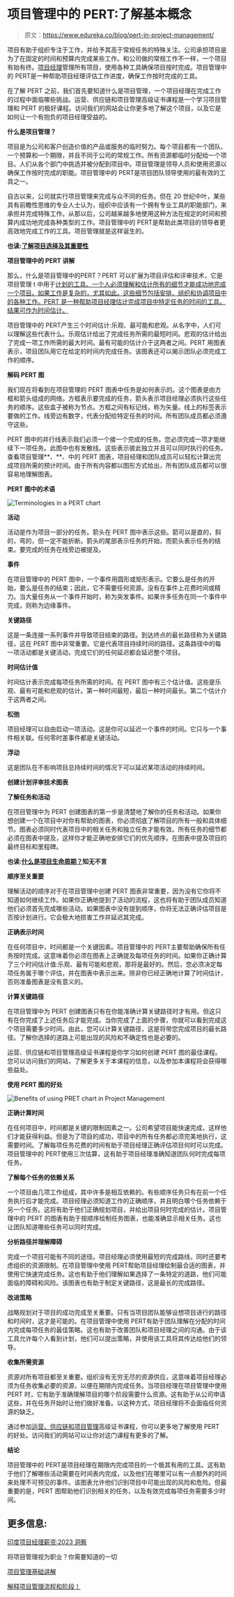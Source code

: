 # 项目管理中的 PERT:了解基本概念

> 原文：<https://www.edureka.co/blog/pert-in-project-management/>

项目有助于组织专注于工作，并给予其高于常规任务的特殊关注。公司承担项目是为了在固定的时间和预算内完成某些工作。和公司做的常规工作不一样，一个项目有始有终。[项目经理](https://www.edureka.co/blog/become-a-better-project-manager)管理所有项目，使用各种工具确保项目按时完成。项目管理中的 PERT是一种帮助项目经理评估工作进度，确保工作按时完成的工具。

在了解 PERT 之前，我们首先要知道什么是项目管理，一个项目经理在完成工作的过程中面临哪些挑战。运营、供应链和项目管理高级证书课程是一个学习项目管理和 PERT 的极好课程。访问我们的网站会让你更多地了解这个项目，以及它是如何让一个有抱负的项目经理受益的。

**什么是项目管理？**

项目是为公司和客户创造价值的产品或服务的临时努力。每个项目都有一个团队、一个预算和一个期限，并且不同于公司的常规工作。所有资源都临时分配给一个项目。人们从各个部门中挑选并被分配到项目中。项目管理是领导人员和使用资源以确保工作按时完成的职能。项目管理中的 PERT是项目团队领导使用的最有效的工具之一。

自古以来，公司就实行项目管理来完成与众不同的任务。但在 20 世纪中叶，某些具有前瞻性思维的专业人士认为，组织中应该有一个拥有专业工具的职能部门，来承担并完成特殊工作。从那以后，公司越来越多地使用这种方法在规定的时间和预算内成功地完成各种类型的工作。项目管理中的 PERT是帮助此类项目的领导者更高效地完成工作的工具。项目管理就是这样诞生的。

**也读:[了解项目选择及其重要性](https://www.edureka.co/blog/project-selection)**

**项目管理中的 PERT 讲解**

那么，什么是项目管理中的PERT？PERT 可以扩展为项目评估和评审技术，它是项目管理 t 中用于[计划的工具。一个人必须理解和估计所有的细节才能成功地完成一个项目。如果工作是复杂的，尤其如此。这些细节包括安排、组织和协调项目中的各种工作。PERT 是一种帮助项目经理估计完成项目中特定任务的时间的工具。结果可作为时间估计。](https://www.edureka.co/blog/project-planning)

项目管理中的 PERT产生三个时间估计:乐观、最可能和悲观。从名字中，人们可以理解这些代表什么。乐观估计给出了完成任务所需的最短时间。悲观的估计给出了完成一项工作所需的最大时间。最有可能的估计介于这两者之间。PERT 用图表表示，项目团队用它在给定的时间内完成任务。该图表还可以揭示团队必须完成工作的顺序。

**解码 PERT 图**

我们现在将看到在项目管理的 PERT 图表中任务是如何表示的。这个图表是由方框和箭头组成的网络。方框表示要完成的任务，箭头表示项目经理必须执行这些任务的顺序。这些盒子被称为节点。方框之间有标记线，称为矢量。线上的标签表示要做的工作。线旁边有数字，代表分配给特定任务的时间。所有团队成员都必须遵守这些。

PERT 图中的并行线表示我们必须一个接一个完成的任务。您必须完成一项才能继续下一项任务。此图中也有发散线。这些表示彼此独立并且可以同时执行的任务。查看项目管理**、**、中的 PERT 图表，项目经理和团队成员可以轻松计算出完成项目所需的预计时间。由于所有内容都以图形方式给出，所有团队成员都可以很容易地理解图表。

**PERT 图中的术语**

![Terminologies in a PERT chart](img/e0468d51ff4717ac45011564a4ec429c.png)

**活动**

活动是作为项目一部分的任务。箭头在 PERT 图中表示这些。箭可以是直的，斜的，弯的，但一定不能折断。箭头的尾部表示任务的开始，而箭头表示任务的结束。要完成的任务在线旁边被提及。

**事件**

在项目管理中的 PERT 图中，一个事件用圆形或矩形表示。它要么是任务的开始，要么是任务的结束；因此，它不需要任何资源。没有在事件上花费时间或精力。当大量任务从一个事件开始时，称为突发事件。如果许多任务在同一个事件中完成，则称为边缘事件。

**关键路径**

这是一条连接一系列事件并导致项目结束的路径。到达终点的最长路径称为关键路径，这在 PERT 图中非常重要。它是代表项目持续时间的路径。这条路径中的每一项活动都是关键活动，完成它们的任何延迟都会延迟整个项目。

**时间估计值**

时间估计表示完成每项任务所需的时间。在 PERT 图中有三个估计值。这些是乐观、最有可能和悲观的估计。第一种时间最短，最后一种时间最长。第二个估计介于这两者之间。

**松弛**

项目经理可以自由启动一项活动。这是你可以延迟一个事件的时间。它只与一个事件相关联。任何零时差事件都是关键活动。

**浮动**

这是团队在不影响项目总持续时间的情况下可以延迟某项活动的持续时间。

**创建计划评审技术图表**

**了解任务和活动**

在项目管理中为 PERT 创建图表的第一步是清楚地了解你的任务和活动。如果你想创建一个在项目中对你有帮助的图表，你必须彻底了解项目的所有一般和具体细节。图表必须同时代表项目中的相关任务和独立任务才能有效。所有任务的细节都必须在图表中提及，这样你才能正确地安排它们的优先顺序。在图表中提及项目的最终目标和里程碑。

**也读:[什么是项目生命周期？](https://www.edureka.co/blog/project-lifecycle)知无不言**

**顺序至关重要**

理解活动的顺序对于在项目管理中创建 PERT 图表非常重要，因为没有它你将不知道如何继续工作。如果你正确地提到了活动的流程，这也将有助于团队成员知道他们必须首先完成哪些活动。如果图表中没有提到顺序，你将无法正确评估项目是否按计划进行。它会极大地损害工作并延迟其完成。

**正确表示时间**

在任何项目中，时间都是一个关键因素。项目管理中的 PERT主要帮助确保所有任务按时完成。这意味着你必须在图表上正确提及每项任务的时间。如果你正确计算了三个时间估计值:乐观、最有可能和悲观，那将是最好的。然后，您必须决定每项任务属于哪个评估，并在图表中表示出来。除非你已经正确地计算了时间估计，否则准备图表是没有意义的。

**计算关键路径**

在项目管理中为 PERT 创建图表只有在你能准确计算关键路径时才有用。但这只有在你完成了上述任务后才能完成。当你完成了上面的步骤，你就可以看到完成这个项目需要多少时间。由此，您可以计算关键路径，这是将带您完成项目的最长路径。了解你选择的道路上可能出现的风险和不确定性也是必要的。

运营、供应链和项目管理高级证书课程是你学习如何创建 PERT 图的最佳课程。您可以访问我们的网站，了解更多关于本课程的信息，以及参加本课程将会获得哪些益处。

**使用 PERT 图的好处**

![Benefits of using PRET chart in Project Management](img/ae0ce3ac3dd5e5cf69d79ddd5abd260f.png)

**正确计算时间**

在任何项目中，时间都是关键的限制因素之一。公司希望项目能快速完成，这样他们才能获得利益。但是为了项目的成功，项目中的所有任务都必须完美地执行，这需要时间。了解每项任务花费的时间有助于项目经理正确评估项目何时可以完成。项目管理中的 PERT使用三次估算，这有助于项目经理准确知道团队何时完成每项任务。

**了解每个任务的依赖关系**

一个项目由几项工作组成，其中许多是相互依赖的。有些顺序任务只有在前一个任务执行后才能完成。项目经理必须知道工作的正确顺序，并且明白哪个任务依赖于另一个任务。这将有助于他们正确规划项目，并给出项目何时完成的估计。项目管理中的 PERT 的图表有助于按顺序绘制任务图表，也能准确显示相关任务。这也让团队知道哪些任务可以同时完成。

**分析路径并理解障碍**

完成一个项目可能有不同的途径。项目经理必须使用最短的完成路线，同时还要考虑组织的资源限制。在项目管理中使用 PERT帮助项目经理绘制最合适的图表，并使用它快速完成任务。这也有助于他们理解如果选择了一条特定的道路，他们可能面临的障碍和风险。该图表也有助于制定关键路径，这是最长的完成路径。

**改进策略**

战略规划对于项目的成功完成至关重要。只有当项目团队能够设想项目进行的路径和时间时，这才是可能的。在项目管理中使用 PERT有助于团队理解在分配的时间内完成每项任务的最佳策略。这也有助于改善团队和项目经理之间的沟通。由于该工具允许每个人看到计划，他们可以提出策略，并使用该工具将其传达给他们的领导。

**收集所需资源**

资源对所有项目都至关重要。组织没有无穷无尽的资源供应，这意味着项目经理必须为任务收集必要的资源，以便在期限内完成任务。当项目经理在项目管理中使用 PERT 时，它有助于准确理解项目的哪个阶段需要什么资源。这有助于从公司申请这些，并在任务开始时让他们做好准备。以这种方式，项目经理将不会面临任何资源的缺乏。

通过参加[运营、供应链和项目管理](https://www.edureka.co/highered/advanced-program-in-operations-supply-chain-project-management-iitg)高级证书课程，你可以更多地了解使用 PERT 的好处。访问我们的网站可以让你对这门课程有更多的了解。

**结论**

项目管理中的 PERT是项目经理在期限内完成项目的一个极其有用的工具。这有助于他们了解哪些活动需要在时间表内完成，以及他们在哪里可以有一点额外的时间来处理不可预见的事件。该图表允许他们识别项目中可能出现的风险和危险。但最重要的是，PERT 图帮助他们识别相关的任务，以及有效完成每项任务需要多少时间。

## **更多信息:**

[印度项目经理薪资:2023 洞察](https://www.edureka.co/blog/project-manager-salary-in-india)

将项目管理视为职业？你需要知道的一切

[项目管理基础讲解](https://www.edureka.co/blog/project-management-fundamentals)

[解释项目管理流程和阶段！](https://www.edureka.co/blog/project-management-processes-and-phases-explained/)
